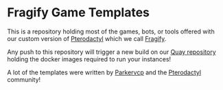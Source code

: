 # Fragify Game Templates

This is a repository holding most of the games, bots, or tools offered with our custom version of [Pterodactyl][Pterodactyl] which we call [Fragify][Fragify].

Any push to this repository will trigger a new build on our [Quay repository][quay] holding the docker images required to run your instances! 

A lot of the templates were written by [Parkervcp][parker] and the [Pterodactyl][Pterodactyl] community!

   [Pterodactyl]: <https://github.com/pterodactyl/panel>
   [Fragify]: <https://panel.fragify.net>
   [parker]: <https://github.com/parkervcp>
   [quay]: <https://quay.io/organization/fragify>
 
 
 